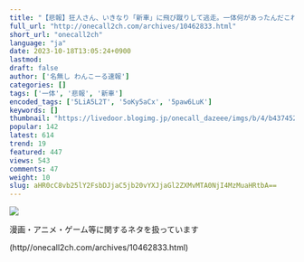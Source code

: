 ```yaml
---
title: "【悲報】狂人さん、いきなり「新車」に飛び蹴りして逃走。一体何があったんだこれ…？ "
full_url: "http://onecall2ch.com/archives/10462833.html"
short_url: "onecall2ch"
language: "ja"
date: 2023-10-18T13:05:24+0900
lastmod: 
draft: false
author: ['名無し わんこーる速報']
categories: []
tags: ['一体', '悲報', '新車']
encoded_tags: ['5LiA5L2T', '5oKy5aCx', '5paw6LuK']
keywords: []
thumbnail: "https://livedoor.blogimg.jp/onecall_dazeee/imgs/b/4/b4374526-s.jpg"
popular: 142
latest: 614
trend: 19
featured: 447
views: 543
comments: 47
weight: 10
slug: aHR0cC8vb25lY2FsbDJjaC5jb20vYXJjaGl2ZXMvMTA0NjI4MzMuaHRtbA==
---
```


![](https://livedoor.blogimg.jp/onecall_dazeee/imgs/b/4/b4374526-s.jpg)

<div> <p id='blog-description'>漫画・アニメ・ゲーム等に関するネタを扱っています</p> </div> 

(http//onecall2ch.com/archives/10462833.html)

